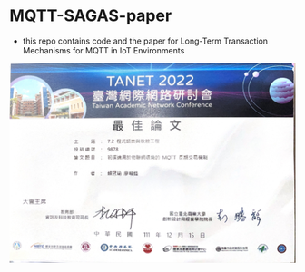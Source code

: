 # MQTT-SAGAS-paper

* this repo contains code and the paper for Long-Term Transaction Mechanisms for MQTT in IoT Environments 

![award](./award.png)
